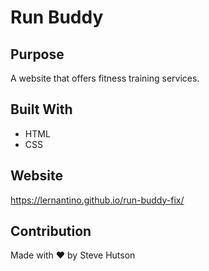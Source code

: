 # Run Buddy

## Purpose
A website that offers fitness training services.

## Built With
* HTML
* CSS

## Website
https://lernantino.github.io/run-buddy-fix/

## Contribution
Made with ❤️ by Steve Hutson
